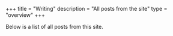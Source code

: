 +++
title = "Writing"
description = "All posts from the site"
type = "overview"
+++

Below is a list of all posts from this site.



